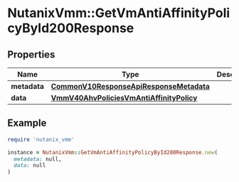 # NutanixVmm::GetVmAntiAffinityPolicyById200Response

## Properties

| Name | Type | Description | Notes |
| ---- | ---- | ----------- | ----- |
| **metadata** | [**CommonV10ResponseApiResponseMetadata**](CommonV10ResponseApiResponseMetadata.md) |  | [optional] |
| **data** | [**VmmV40AhvPoliciesVmAntiAffinityPolicy**](VmmV40AhvPoliciesVmAntiAffinityPolicy.md) |  | [optional] |

## Example

```ruby
require 'nutanix_vmm'

instance = NutanixVmm::GetVmAntiAffinityPolicyById200Response.new(
  metadata: null,
  data: null
)
```

